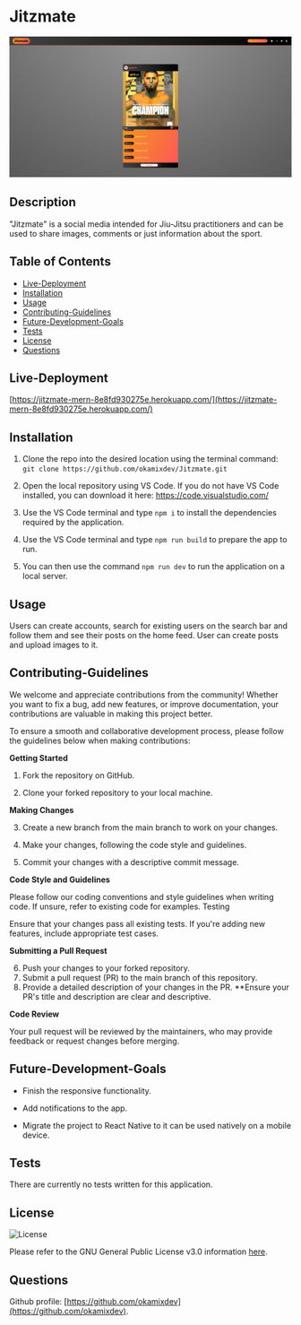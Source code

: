 # Jitzmate

![Screenshot](./assets/image.png)

## Description

"Jitzmate" is a social media intended for Jiu-Jitsu practitioners and can be used to share images, comments or just information about the sport.

## Table of Contents

- [Live-Deployment](#live-deployment)
- [Installation](#installation)
- [Usage](#usage)
- [Contributing-Guidelines](#contributing-guidelines)
- [Future-Development-Goals](#future-development-goals)
- [Tests](#tests)
- [License](#license)
- [Questions](#questions)

## Live-Deployment

[https://jitzmate-mern-8e8fd930275e.herokuapp.com/](https://jitzmate-mern-8e8fd930275e.herokuapp.com/)

## Installation

1. Clone the repo into the desired location using the terminal command: `git clone https://github.com/okamixdev/Jitzmate.git`

2. Open the local repository using VS Code. If you do not have VS Code installed, you can download it here: https://code.visualstudio.com/

3. Use the VS Code terminal and type `npm i` to install the dependencies required by the application.

4. Use the VS Code terminal and type `npm run build` to prepare the app to run.

5. You can then use the command `npm run dev` to run the application on a local server.

## Usage

Users can create accounts, search for existing users on the search bar and follow them and see their posts on the home feed. User can create posts and upload images to it.

## Contributing-Guidelines

We welcome and appreciate contributions from the community! Whether you want to fix a bug, add new features, or improve documentation, your contributions are valuable in making this project better.

To ensure a smooth and collaborative development process, please follow the guidelines below when making contributions:

**Getting Started**

1. Fork the repository on GitHub.

2. Clone your forked repository to your local machine.

**Making Changes**

3. Create a new branch from the main branch to work on your changes.

4. Make your changes, following the code style and guidelines.

5. Commit your changes with a descriptive commit message.

**Code Style and Guidelines**

Please follow our coding conventions and style guidelines when writing code. If unsure, refer to existing code for examples.
Testing

Ensure that your changes pass all existing tests. If you're adding new features, include appropriate test cases.

**Submitting a Pull Request**

6. Push your changes to your forked repository.
7. Submit a pull request (PR) to the main branch of this repository.
8. Provide a detailed description of your changes in the PR. **Ensure your PR's title and description are clear and descriptive.

**Code Review**

Your pull request will be reviewed by the maintainers, who may provide feedback or request changes before merging.

## Future-Development-Goals

- Finish the responsive functionality.

- Add notifications to the app.

- Migrate the project to React Native to it can be used natively on a mobile device.

## Tests

There are currently no tests written for this application.

## License

![License](https://img.shields.io/badge/License-GPLv3-blue.svg)

Please refer to the GNU General Public License v3.0 information [here](https://www.gnu.org/licenses/gpl-3.0.en.html#license-text).

## Questions

Github profile: [https://github.com/okamixdev](https://github.com/okamixdev).
